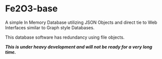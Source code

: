 # Fe2O3-base
A simple In Memory Database utilizing JSON Objects and direct tie to Web Interfaces similar to Graph style Databases.

This database software has redundancy using file objects.

***This is under heavy development and will not be ready for a very long time.***

